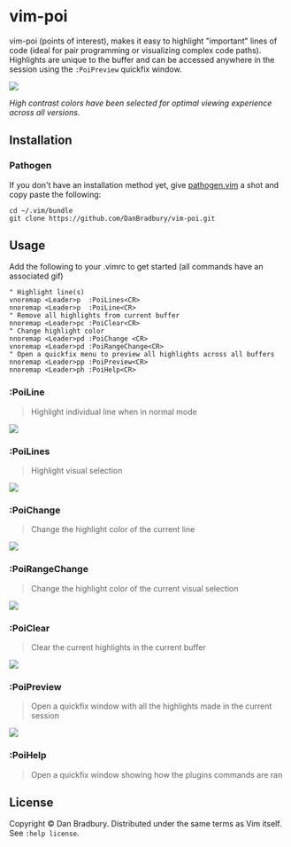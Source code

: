 # vim-poi

vim-poi (points of interest), makes it easy to highlight "important" lines of code (ideal for pair programming or visualizing complex code paths). Highlights are unique to the buffer and can be accessed anywhere in the session using the `:PoiPreview` quickfix window.

![](http://i.imgur.com/lNgmGme.gif)

*High contrast colors have been selected for optimal viewing experience across all versions.*

## Installation

### Pathogen
If you don't have an installation method yet, give [pathogen.vim](https://github.com/tpope/vim-pathogen) a shot and copy paste the following:

```
cd ~/.vim/bundle
git clone https://github.com/DanBradbury/vim-poi.git
```

## Usage
Add the following to your .vimrc to get started (all commands have an associated gif)

```vim
" Highlight line(s)
vnoremap <Leader>p  :PoiLines<CR>
nnoremap <Leader>p  :PoiLine<CR>
" Remove all highlights from current buffer
nnoremap <Leader>pc :PoiClear<CR>
" Change highlight color
nnoremap <Leader>pd :PoiChange <CR>
vnoremap <Leader>pd :PoiRangeChange<CR>
" Open a quickfix menu to preview all highlights across all buffers
nnoremap <Leader>pp :PoiPreview<CR>
nnoremap <Leader>ph :PoiHelp<CR>
```

### :PoiLine
> Highlight individual line when in normal mode

![](http://i.imgur.com/7gU1bG5.gif)

### :PoiLines
> Highlight visual selection

![](http://i.imgur.com/xruRsJD.gif)

### :PoiChange
> Change the highlight color of the current line

![](http://i.imgur.com/WUPJw1z.gif)

### :PoiRangeChange
> Change the highlight color of the current visual selection

![](http://i.imgur.com/MjSsjkf.gif)

### :PoiClear
> Clear the current highlights in the current buffer

![](http://i.imgur.com/9nD3J9v.gif)

### :PoiPreview
> Open a quickfix window with all the highlights made in the current session

![](http://i.imgur.com/KWygHsl.gif)

### :PoiHelp
> Open a quickfix window showing how the plugins commands are ran

## License

Copyright © Dan Bradbury.  Distributed under the same terms as Vim itself.
See `:help license`.
